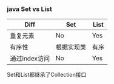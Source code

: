 ### java Set vs List

Diff	|Set		|List		
--------|-----------|-----------
重复元素	|No			|Yes
有序性	|根据实现类	|有序
通过index访问	|No			|Yes

Set和List都继承了Collection接口